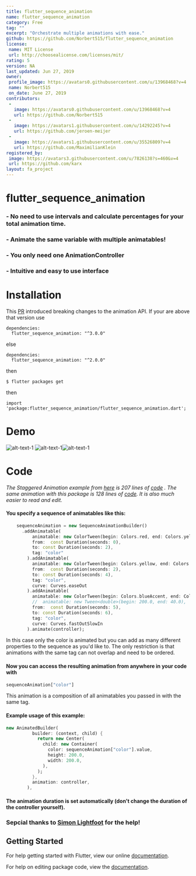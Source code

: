 ```yaml
---
title: flutter_sequence_animation
name: flutter_sequence_animation
category: Free
tag: ""
excerpt: "Orchestrate multiple animations with ease."
github: https://github.com/Norbert515/flutter_sequence_animation
license:
 name: MIT License
 url: http://choosealicense.com/licenses/mit/
rating: 5
version: NA
last_updated: Jun 27, 2019
owner:
 profile_image: https://avatars0.githubusercontent.com/u/13968468?v=4
 name: Norbert515
 on_date: June 27, 2019
contributors:
 -
   image: https://avatars0.githubusercontent.com/u/13968468?v=4
   url: https://github.com/Norbert515
 -
   image: https://avatars1.githubusercontent.com/u/14292245?v=4
   url: https://github.com/jeroen-meijer
 -
   image: https://avatars1.githubusercontent.com/u/35526809?v=4
   url: https://github.com/MaximilianKlein
registered_by:
 image: https://avatars3.githubusercontent.com/u/7826138?s=460&v=4
 url: https://github.com/karx
layout: fa_project
---
```

# flutter_sequence_animation

### - No need to use intervals and calculate percentages for your total animation time. 
### - Animate the same variable with multiple animatables!
### - You only need one AnimationController
### - Intuitive and easy to use interface

# Installation

This [PR](https://github.com/flutter/flutter/pull/21540) introduced breaking changes to the animation
API. If your are above that version use 

```
dependencies:
  flutter_sequence_animation: "^3.0.0"
```
else
```
dependencies:
  flutter_sequence_animation: "^2.0.0"
```

then
```
$ flutter packages get
```
then
```
import 'package:flutter_sequence_animation/flutter_sequence_animation.dart';
```

# Demo

![alt-text-1](assets/colors.gif "title-1") ![alt-text-1](assets/size.gif "title-1")![alt-text-1](assets/staggered.gif "title-1")

# Code

_The Staggered Animation example from [here](https://flutter.io/animations/staggered-animations/) is
207 lines of [code](https://raw.githubusercontent.com/flutter/website/master/_includes/code/animation/basic_staggered_animation/main.dart) .
The same animation with this package is 128 lines of [code](https://github.com/Norbert515/flutter_sequence_animation/blob/master/example/lib/staggered_animation_replication.dart).
It is also much easier to read and edit._

#### You specify a sequence of animatables like this:
``` dart
    sequenceAnimation = new SequenceAnimationBuilder()
      .addAnimatable(
          animatable: new ColorTween(begin: Colors.red, end: Colors.yellow),
          from:  const Duration(seconds: 0),
          to: const Duration(seconds: 2),
          tag: "color"
        ).addAnimatable(
          animatable: new ColorTween(begin: Colors.yellow, end: Colors.blueAccent),
          from:  const Duration(seconds: 2),
          to: const Duration(seconds: 4),
          tag: "color",
          curve: Curves.easeOut
        ).addAnimatable(
          animatable: new ColorTween(begin: Colors.blueAccent, end: Colors.pink),
          //  animatable: new Tween<double>(begin: 200.0, end: 40.0),
          from:  const Duration(seconds: 5),
          to: const Duration(seconds: 6),
          tag: "color",
          curve: Curves.fastOutSlowIn
        ).animate(controller);
```
In this case only the color is animated but you can add as many different properties to the sequence as you'd like to.
The only restriction is that animations with the same tag can not overlap and need to be ordered.

#### Now you can access the resulting animation from anywhere in your code with
```dart
sequenceAnimation["color"]
```
This animation is a composition of all animatables you passed in with the same tag.

#### Example usage of this example:
```dart
new AnimatedBuilder(
          builder: (context, child) {
            return new Center(
              child: new Container(
                color: sequenceAnimation["color"].value,
                height: 200.0,
                width: 200.0,
              ),
            );
          },
          animation: controller,
        ),
```

#### The animation duration is set automatically (don't change the duration of the controller yourself).

### Sepcial thanks to [Simon Lightfoot](https://github.com/slightfoot) for the help!


## Getting Started

For help getting started with Flutter, view our online [documentation](https://flutter.io/).

For help on editing package code, view the [documentation](https://flutter.io/developing-packages/).

